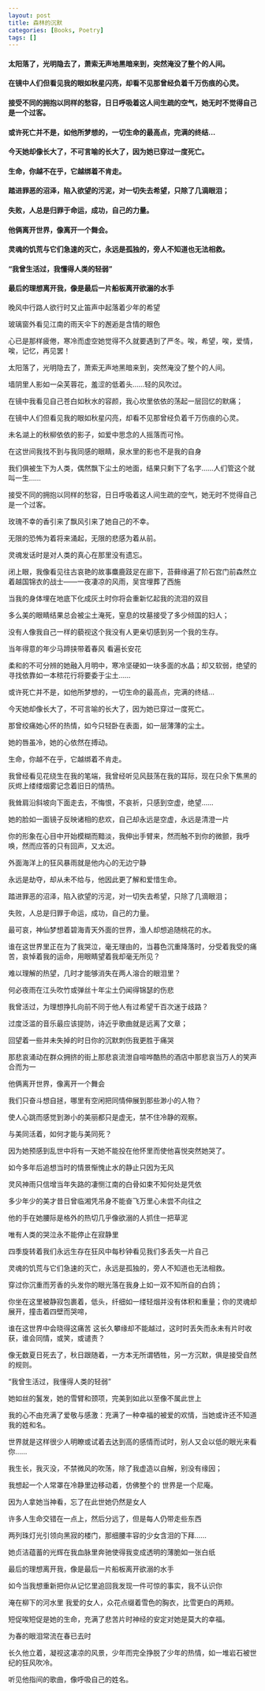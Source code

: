 ```yaml
---
layout: post
title: 森林的沉默
categories: [Books, Poetry]
tags: []
---
```

#### 太阳落了，光明隐去了，萧索无声地黑暗来到，突然淹没了整个的人间。
#### 在镜中人们但看见我的眼如秋星闪亮，却看不见那曾经负着千万伤痕的心灵。
#### 接受不同的拥抱以同样的愁容，日日呼吸着这人间生疏的空气，她无时不觉得自己是一个过客。
#### 或许死亡并不是，如他所梦想的，一切生命的最高点，完满的终结…
#### 今天她却像长大了，不可言喻的长大了，因为她已穿过一度死亡。
#### 生命，你越不在乎，它越绑着不肯走。
#### 踏进罪恶的沼泽，陷入欲望的污泥，对一切失去希望，只除了几滴眼泪；
#### 失败，人总是归罪于命运，成功，自己的力量。
#### 他俩离开世界，像离开一个舞会。
#### 灵魂的饥荒与它们急速的灭亡，永远是孤独的，旁人不知道也无法相救。
#### “我曾生活过，我懂得人类的轻弱”
#### 最后的理想离开我，像是最后一片船板离开欲溺的水手
<!-- more -->
晚风中行路人欲行时又止笛声中起落着少年的希望

玻璃窗外看见江南的雨天伞下的邂逅是含情的眼色

心已是那样疲倦，寒冷而虚空她觉得不久就要遇到了严冬。唉，希望，唉，爱情，唉，记忆，再见罢！

太阳落了，光明隐去了，萧索无声地黑暗来到，突然淹没了整个的人间。

墙阴里人影如一朵芙蓉花，羞涩的低着头……轻的风吹过。

在镜中我看见自己苍白如秋水的容颜，我心坎里依依的荡起一层回忆的默痛；

在镜中人们但看见我的眼如秋星闪亮，却看不见那曾经负着千万伤痕的心灵。

未名湖上的秋柳依依的影子，如爱中思念的人摇落而可怜。

在这世间我找不到与我同感的眼睛，泉水里的影也不是我的自身

我们俱被生下为人类，偶然飘下尘土的地面，结果只剩下了名字……人们管这个就叫一生……

接受不同的拥抱以同样的愁容，日日呼吸着这人间生疏的空气，她无时不觉得自己是一个过客。

玫瑰不幸的香引来了飘风引来了她自己的不幸。

无限的恐怖为着将来涌起，无限的悲感为着从前。

灵魂发话时是对人类的真心在那里没有遗忘。

闭上眼，我像看见往古哀艳的故事麋鹿跂足在廊下，苔藓缘遍了阶石宫门前森然立着越国锦衣的战士——一夜凄凉的风雨，吴宫埋葬了西施

当我的身体埋在地底下化成灰土时你将会重新忆起我的流泪的双目

多么美的眼睛结果总会被尘土淹死，窒息的坟墓接受了多少倾国的妇人；

没有人像我自己一样的藐视这个我没有人更亲切感到另一个我的生存。

当年得意的年少马蹄挟带着春风 看遍长安花

柔和的不可分辨的她融入月明中，寒冷坚硬如一块多面的水晶；却又软弱，绝望的寻找依靠如一本秾花行将要委于尘土……

或许死亡并不是，如他所梦想的，一切生命的最高点，完满的终结…

今天她却像长大了，不可言喻的长大了，因为她已穿过一度死亡。

那曾绞痛她心怀的热情，如今只轻卧在表面，如一层薄薄的尘土。

她的唇虽冷，她的心依然在搏动。

生命，你越不在乎，它越绑着不肯走。

我曾经看见花绕生在我的笔端，我曾经听见风鼓荡在我的耳际，现在只余下焦黑的灰烬上缕缕烟雾记念着旧日的情热。

我耸肩沿斜坡向下面走去，不悔恨，不哀祈，只感到空虚，绝望……

她的脸如一面镜子反映诸相的悲欢，自己却永远是空虚，永远是清澄一片

你的形象在心目中开始模糊而黯淡，我伸出手臂来，然而触不到你的微颤，我呼唤，然而应答的只有回声，又太迟。

外面海洋上的狂风暴雨就是他内心的无边宁静

永远是劫夺，却从未不给与，他因此更了解和爱惜生命。

踏进罪恶的沼泽，陷入欲望的污泥，对一切失去希望，只除了几滴眼泪；

失败，人总是归罪于命运，成功，自己的力量。

最可哀，神仙梦想着碧海青天外面的世界，渔人却想追随桃花的水。

谁在这世界里正在为了我哭泣，毫无理由的，当暮色沉重降落时，分受着我受的痛苦，哀悼着我的运命，用眼睛望着我却毫无所见？

难以理解的热望，几时才能够消失在两人溶合的眼泪里？

何必夜雨在江头吹竹或弹丝十年尘土仍闻得锦瑟的伤悲

我曾活过，为理想挣扎向前不同于他人有过希望千百次迷于歧路？

过度泛滥的音乐最应该提防，诗近乎歌曲就是远离了文章；

回望着一些并未失掉的时日你的沉默刺伤我更胜于痛哭

那悲哀涌动在群众拥挤的街上那悲哀流泄自喧哗酷热的酒店中那悲哀当万人的笑声合而为一

他俩离开世界，像离开一个舞会

我们只奋斗想自拯，哪里有空闲把同情伸展到那些渺小的人物？

使人心跳而感觉到渺小的美丽都只是虚无，禁不住冷静的观察。

与美同活着，如何才能与美同死？

因为她预感到乱世中将有一天她不能投在他怀里而使他喜悦突然她哭了。

如今多年后追想当时的情景惭愧止水的静止只因为无风

灵风神雨只信增当年失路的凄恻江南的白骨如束不知何处是凭依

多少年少的美才昔日曾临湘凭吊身不能奋飞万里心未尝不向往之

他的手在她腰际是格外的热切几乎像欲溺的人抓住一把草泥

唯有人类的哭泣永不能停止在寂静里

四季旋转着我们永远生存在狂风中每秒钟看见我们多丢失一片自己

灵魂的饥荒与它们急速的灭亡，永远是孤独的，旁人不知道也无法相救。

穿过你沉重而芳香的头发你的眼光落在我身上如一双不知所自的白鸽；

你坐在这里被静寂包裹着，低头，纤细如一缕轻烟并没有体积和重量；你的灵魂却展开，撞击着四壁而哭啼，

谁在这世界中会晓得这痛苦 这长久攀缘却不能越过，这时时丢失而永未有片时收获，谁会同情，或笑，或谴责？

像无数夏日死去了，秋日跟随着，一方本无所谓牺牲，另一方沉默，俱是接受自然的规则。

“我曾生活过，我懂得人类的轻弱”

她如丝的鬒发，她的雪臂和颈项，完美到如此以至像不属此世上

我的心不由充满了爱敬与感激：充满了一种幸福的被爱的欢情，当她或许还不知道我的姓和名。

世界就是这样很少人明瞭或试着去达到高的感情而试时，别人又会以低的眼光来看你……

我生长，我灭没，不禁微风的吹荡，除了我虚造以自解，别没有缘因；

我想起一个人常罩在冷静里边移动着，仿佛整个的 世界是一个尼庵。

因为人拿她当神看，忘了在此世她仍然是女人

许多人生命交错在一点上，然后分远了，但是每人仍带走些东西

两列珠灯光引领向黑寂的楼门，那细腰丰容的少女含泪的下拜……

她贞洁蕴蓄的光辉在我血脉里奔驰使得我变成透明的薄脆如一张白纸

最后的理想离开我，像是最后一片船板离开欲溺的水手

如今当我想重新把你从记忆里追回我发现一件可惊的事实，我不认识你

淹在柳下的河水里 我爱的女人，众花点缀着雪色的胸衣，比雪更白的两颊。

短促唉短促是她的生命，充满了悲苦片时神经的安定对她是莫大的幸福。

为春的眼泪常流在春已去时

长久他立着，凝视这凄凉的风景，少年而完全挣脱了少年的热情，如一堆岩石被世纪的狂风吹冷。

听见他指间的歌曲，像呼吸自己的姓名。
